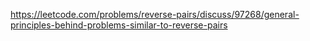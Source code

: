 https://leetcode.com/problems/reverse-pairs/discuss/97268/general-principles-behind-problems-similar-to-reverse-pairs

